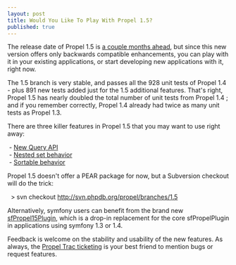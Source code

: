 ```yaml
---
layout: post
title: Would You Like To Play With Propel 1.5?
published: true
---
```

The release date of Propel 1.5 is <a href="http://propel.phpdb.org/trac/milestone/1.5">a couple months ahead</a>, but since this new version offers only backwards compatible enhancements, you can play with it in your existing applications, or start developing new applications with it, right now. <p /> The 1.5 branch is very stable, and passes all the 928 unit tests of Propel 1.4 - plus 891 new tests added just for the 1.5 additional features. That&#39;s right, Propel 1.5 has nearly doubled the total number of unit tests from Propel 1.4 ; and if you remember correctly, Propel 1.4 already had twice as many unit tests as Propel 1.3.<p /> There are three killer features in Propel 1.5 that you may want to use right away:<p /> - <a href="http://propel.phpdb.org/trac/wiki/Users/Documentation/1.5/ModelCriteria">New Query API</a><br /> - <a href="http://propel.phpdb.org/trac/wiki/Users/Documentation/1.5/Behaviors/nested_set">Nested set behavior</a><br />  - <a href="http://propel.phpdb.org/trac/wiki/Users/Documentation/1.5/Behaviors/sortable">Sortable behavior</a><p />Propel 1.5 doesn&#39;t offer a PEAR package for now, but a Subversion checkout will do the trick:<p />   &gt; svn checkout <a href="http://svn.phpdb.org/propel/branches/1.5">http://svn.phpdb.org/propel/branches/1.5</a> <p />Alternatively, symfony users can benefit from the brand new <a href="http://www.symfony-project.org/plugins/sfPropel15Plugin">sfPropel15Plugin</a>, which is a drop-in replacement for the core sfPropelPlugin in applications using symfony 1.3 or 1.4.<p /> Feedback is welcome on the stability and usability of the new features. As always, the <a href="http://propel.phpdb.org/trac/">Propel Trac ticketing</a> is your best friend to mention bugs or request features.
